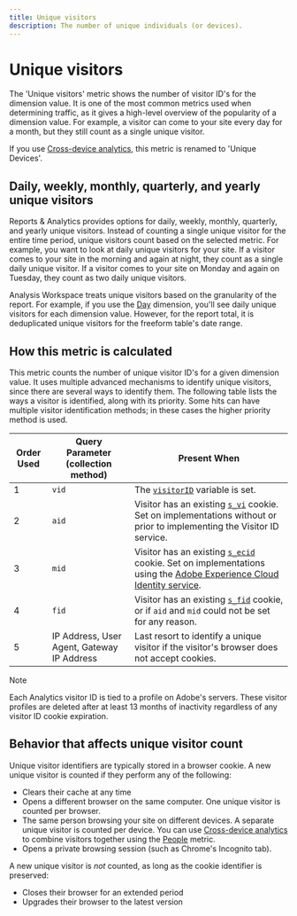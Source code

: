 ```yaml
---
title: Unique visitors
description: The number of unique individuals (or devices).
---
```


# Unique visitors

The 'Unique visitors' metric shows the number of visitor ID's for the dimension value. It is one of the most common metrics used when determining traffic, as it gives a high-level overview of the popularity of a dimension value. For example, a visitor can come to your site every day for a month, but they still count as a single unique visitor.

If you use [Cross-device analytics](../cda/cda-home.md), this metric is renamed to 'Unique Devices'.

## Daily, weekly, monthly, quarterly, and yearly unique visitors

Reports & Analytics provides options for daily, weekly, monthly, quarterly, and yearly unique visitors. Instead of counting a single unique visitor for the entire time period, unique visitors count based on the selected metric. For example, you want to look at daily unique visitors for your site. If a visitor comes to your site in the morning and again at night, they count as a single daily unique visitor. If a visitor comes to your site on Monday and again on Tuesday, they count as two daily unique visitors.

Analysis Workspace treats unique visitors based on the granularity of the report. For example, if you use the [Day](../dimensions/day.md) dimension, you'll see daily unique visitors for each dimension value. However, for the report total, it is deduplicated unique visitors for the freeform table's date range.

## How this metric is calculated

This metric counts the number of unique visitor ID's for a given dimension value. It uses multiple advanced mechanisms to identify unique visitors, since there are several ways to identify them. The following table lists the ways a visitor is identified, along with its priority. Some hits can have multiple visitor identification methods; in these cases the higher priority method is used.

| Order Used | Query Parameter (collection method) | Present When |
| --- | --- | --- |
| 1 | `vid` | The [`visitorID`](/help/implement/vars/config-vars/visitorid.md) variable is set. |
| 2 | `aid` | Visitor has an existing [`s_vi`](https://docs.adobe.com/content/help/en/core-services/interface/ec-cookies/cookies-analytics.html) cookie. Set on implementations without or prior to implementing the Visitor ID service. |
| 3 | `mid` | Visitor has an existing [`s_ecid`](https://docs.adobe.com/content/help/en/core-services/interface/ec-cookies/cookies-analytics.html) cookie. Set on implementations using the [Adobe Experience Cloud Identity service](https://docs.adobe.com/content/help/en/id-service/using/home.html). |
| 4 | `fid` | Visitor has an existing [`s_fid`](https://docs.adobe.com/content/help/en/core-services/interface/ec-cookies/cookies-analytics.html) cookie, or if `aid` and `mid` could not be set for any reason. |
| 5 | IP Address, User Agent, Gateway IP Address | Last resort to identify a unique visitor if the visitor's browser does not accept cookies. |

>[!NOTE]
>
>Each Analytics visitor ID is tied to a profile on Adobe's servers. These visitor profiles are deleted after at least 13 months of inactivity regardless of any visitor ID cookie expiration.

## Behavior that affects unique visitor count

Unique visitor identifiers are typically stored in a browser cookie. A new unique visitor is counted if they perform any of the following:

* Clears their cache at any time
* Opens a different browser on the same computer. One unique visitor is counted per browser.
* The same person browsing your site on different devices. A separate unique visitor is counted per device. You can use [Cross-device analytics](../cda/cda-home.md) to combine visitors together using the [People](people.md) metric.
* Opens a private browsing session (such as Chrome's Incognito tab).

A new unique visitor is *not* counted, as long as the cookie identifier is preserved:

* Closes their browser for an extended period
* Upgrades their browser to the latest version
